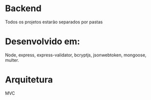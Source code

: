 # Backend

Todos os projetos estarão separados por pastas

# Desenvolvido em:

Node, express, express-validator, bcryptjs, jsonwebtoken, mongoose, multer.

# Arquitetura

MVC

